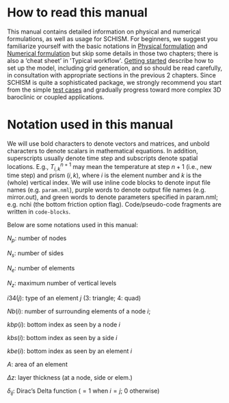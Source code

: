 # How to read this manual
This manual contains detailed information on physical and numerical formulations, as well as usage for 
SCHISM. For beginners, we suggest you familiarize yourself with the basic notations in 
[Physical formulation](physical-formulation.md) and [Numerical formulation](geometry-discretization.md) 
but skip some details in those two chapters; there is also a ‘cheat sheet’ in 'Typical workflow'. [Getting started](#) describe how to set up the model, including grid generation, and 
so should be read carefully, in consultation with appropriate sections in the previous 2 chapters.
Since SCHISM is quite a sophisticated package, we strongly recommend you start from the simple 
[test cases](../verification-tests.md) and gradually progress toward more complex 3D baroclinic or coupled applications.

# Notation used in this manual
We will use bold characters to denote vectors and matrices, and unbold characters to denote scalars in mathematical equations. In addition, superscripts usually denote time step and subscripts denote spatial locations. E.g., $T_{i,k}^{n+1}$ may mean the temperature at step $n+1$ (i.e., new time step) and prism $(i,k)$, where $i$ is the element number and $k$ is the (whole) vertical index. We will use inline code blocks to denote input file names (e.g. `param.nml`), purple words to denote output file names (e.g. mirror.out), and green words to denote parameters specified in param.nml; e.g. nchi (the bottom friction option flag). Code/pseudo-code fragments are written in `code-blocks`. 

Below are some notations used in this manual:

$N_p$: number of nodes

$N_s$: number of sides

$N_e$: number of elements

$N_z$: maximum number of vertical levels

$i34(j)$: type of an element $j$ (3: triangle; 4: quad)

$Nb(i)$: number of surrounding elements of a node $i$;

$kbp(i)$: bottom index as seen by a node $i$

$kbs(i)$: bottom index as seen by a side $i$

$kbe(i)$: bottom index as seen by an element $i$

$A$: area of an element

$\Delta z$: layer thickness (at a node, side or elem.)

$\delta_{ij}$: Dirac’s Delta function ($=1$ when $i=j$; $0$ otherwise)
